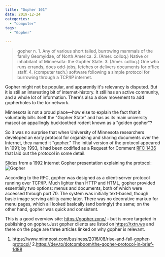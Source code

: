 ```yaml
---
title: "Gopher 101"
date: 2019-12-24
categories:
  - "computer"
tags:
  - "Gopher"

---
```


>gopher n. 1. Any of various short tailed, burrowing mammals of the family Geomyidae, of North America. 2. (Amer. colloq.) Native or inhabitant of Minnesota: the Gopher State. 3. (Amer. colloq.) One who runs errands, does odd-jobs, fetches or delivers documents for office staff. 4. (computer tech.) software following a simple protocol for burrowing through a TCP/IP internet.

Gopher might not be popular, and apparently it's relevancy is disputed. But it is still an interesting bit of internet-history. It still has an active community, and a whole lot of information.
There's also a slow movement to add gopherholes to the tor network.
<!--more-->
Minnesota is not a proud place—how else to explain the fact that it voluntarily bills itself the "Gopher State" and has as its main university mascot an appallingly bucktoothed rodent known as a "golden gopher"?

So it was no surprise that when University of Minnesota researchers developed an early protocol for organizing and sharing documents over the Internet, they named it "gopher." The initial version of the protocol appeared in 1991; by 1993, it had been codified as a Request for Comment [RFC 1436](https://tools.ietf.org/html/rfc1436) that laid out the protocol in some detail.

Slides from a 1992 Internet Gopher presentation explaining the protocol:
![Gopher](https://www.minnpost.com/wp-content/uploads/sites/default/files/attachments/04_1992SlidePresentationB.png?strip=all)

According to the RFC, gopher was designed as a client-server protocol running over TCP/IP. Much lighter than HTTP and HTML, gopher provided essentially two options: menus and documents, both of which were accessed through port 70. The system was initially text-based, though basic image serving ability came later. There was no decorative markup for menu pages, which all looked basically (and boringly) the same; on the other hand, gopher was quick and consistent.


This is a good overview site: https://gopher.zone/ - but is more targeted in publishing on gopher.Just gopher clients are listed on https://txtn.ws and there on the page are three articles linked on why gopher is relevant.


1. https://www.minnpost.com/business/2016/08/rise-and-fall-gopher-protocol/
2.https://dev.to/dotcomboom/the-gopher-protocol-in-brief-1d88
